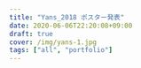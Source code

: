 ```yaml
---
title: "Yans_2018 ポスター発表"
date: 2020-06-06T22:20:08+09:00
draft: true
cover: /img/yans-1.jpg
tags: ["all", "portfolio"]
---
```


